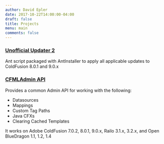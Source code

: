 ```yaml
---
author: David Epler
date: 2017-10-22T14:00:00-04:00
draft: false
title: Projects
menu: main
comments: false
---
```


### [Unofficial Updater 2](https://www.uu-2.download/)
Ant script packaged with AntInstaller to apply all applicable updates to ColdFusion 8.0.1 and 9.0.x


### [CFMLAdmin API](http://cfmladminapi.riaforge.org/)
Provides a common Admin API for working with the following:

* Datasources
* Mappings
* Custom Tag Paths
* Java CFXs
* Clearing Cached Templates

It works on Adobe ColdFusion 7.0.2, 8.0.1, 9.0.x, Railo 3.1.x, 3.2.x, and Open BlueDragon 1.1, 1.2, 1.4
